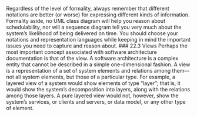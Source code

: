 Regardless of the level of formality, always remember that different notations are better (or worse) for expressing different kinds of information. Formality aside, no UML class diagram will help you reason about schedulability, nor will a sequence diagram tell you very much about the system’s likelihood of being delivered on time. You should choose your notations and representation languages while keeping in mind the important issues you need to capture and reason about. ### 22.3 Views Perhaps the most important concept associated with software architecture documentation is that of the view. A software architecture is a complex entity that cannot be described in a simple one-dimensional fashion. A view is a representation of a set of system elements and relations among them—not all system elements, but those of a particular type. For example, a layered view of a system would show elements of type “layer”; that is, it would show the system’s decomposition into layers, along with the relations among those layers. A pure layered view would not, however, show the system’s services, or clients and servers, or data model, or any other type of element.